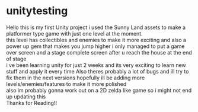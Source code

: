 # unitytesting
Hello this is my first Unity project i used the Sunny Land assets to make a platformer type game with just one level at the moment. </br>
this level has collectibles and enemies to make it more exciting and also a power up gem that makes you jump higher
i only managed to put a game over screen and a stage complete screen after u reach the house at the end of stage</br>
i ve been learning unity for just 2 weeks and its very exciting to learn new stuff and apply it every time
Also theres probably a lot of bugs and ill try to fix them in the next versions hopefully ill be adding more levels/enemies/features to make it more polished</br>
also im probably gonna work out on a 2D zelda like game so i might not end up updating this  </br>
Thanks for Reading!!</br>
